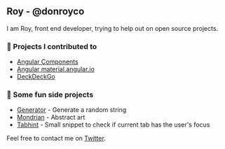 ## Roy - @donroyco
<p>I am Roy, front end developer, trying to help out on open source projects.</p>

### 📣 Projects I contributed to
- [Angular Components](https://github.com/angular/components)
- [Angular material.angular.io](https://github.com/angular/material.angular.io)
- [DeckDeckGo](https://github.com/deckgo/deckdeckgo)


### 🎉 Some fun side projects
- [Generator](https://donroyco.github.io/generator/) - Generate a random string
- [Mondrian](https://donroyco.github.io/mondrian/) - Abstract art
- [Tabhint](https://donroyco.github.io/tabhint/) - Small snippet to check if current tab has the user's focus

<p>Feel free to contact me on <a href="https://twitter.com/donroyco">Twitter</a>.</p>
